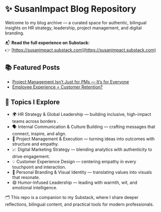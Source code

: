 # ✨ SusanImpact Blog Repository

Welcome to my blog archive — a curated space for authentic, bilingual insights on HR strategy, leadership, project management, and digital branding.

📬 **Read the full experience on Substack:**  
👉 [https://susanimpact.substack.com](https://susanimpact.substack.com)

## 📚 Featured Posts

- [Project Management Isn’t Just for PMs — It’s for Everyone](**https://open.substack.com/pub/susanimpact/p/project-management-isnt-just-for?utm_campaign=post&utm_medium=web**)  
- [Employee Experience = Customer Retention?](**https://open.substack.com/pub/susanimpact/p/employee-experience-customer-retention?r=6cyiix&utm_campaign=post&utm_medium=web**)

## 🧩 Topics I Explore

- 🌍 HR Strategy & Global Leadership — building inclusive, high-impact teams across borders . 
- 🗣️ Internal Communication & Culture Building — crafting messages that connect, inspire, and align.
- 🧠 Project Management & Execution — turning ideas into outcomes with structure and empathy.
- 📈 Digital Marketing Strategy — blending analytics with authenticity to drive engagement.  
- 💡 Customer Experience Design — centering empathy in every touchpoint and interaction. 
- 🎨 Personal Branding & Visual Identity — translating values into visuals that resonate. 
- 😄 Humor-Infused Leadership — leading with warmth, wit, and emotional intelligence.


🗂️ This repo is a companion to my Substack, where I share deeper reflections, bilingual content, and practical tools for modern professionals.

